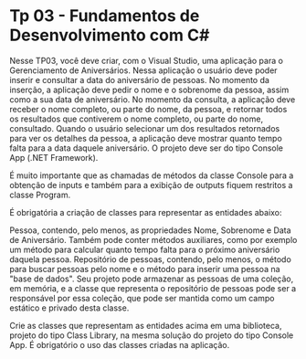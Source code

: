 # Tp 03 - Fundamentos de Desenvolvimento com C#

Nesse TP03, você deve criar, com o Visual Studio, uma aplicação para o Gerenciamento de Aniversários. Nessa aplicação o usuário deve poder inserir e consultar a data do aniversário de pessoas. No momento da inserção, a aplicação deve pedir o nome e o sobrenome da pessoa, assim como a sua data de aniversário. No momento da consulta, a aplicação deve receber o nome completo, ou parte do nome, da pessoa, e retornar todos os resultados que contiverem o nome completo, ou parte do nome, consultado. Quando o usuário selecionar um dos resultados retornados para ver os detalhes da pessoa, a aplicação deve mostrar quanto tempo falta para a data daquele aniversário. O projeto deve ser do tipo Console App (.NET Framework).

É muito importante que as chamadas de métodos da classe Console para a obtenção de inputs e também para a exibição de outputs fiquem restritos a classe Program.

É obrigatória a criação de classes para representar as entidades abaixo:

Pessoa, contendo, pelo menos, as propriedades Nome, Sobrenome e Data de Aniversário. Também pode conter métodos auxiliares, como por exemplo um método para calcular quanto tempo falta para o próximo aniversário daquela pessoa.
Repositório de pessoas, contendo, pelo menos, o método para buscar pessoas pelo nome e o método para inserir uma pessoa na "base de dados".
Seu projeto pode armazenar as pessoas de uma coleção, em memória, e a classe que representa o repositório de pessoas pode ser a responsável por essa coleção, que pode ser mantida como um campo estático e privado desta classe.

Crie as classes que representam as entidades acima em uma biblioteca, projeto do tipo Class Library, na mesma solução do projeto do tipo Console App. É obrigatório o uso das classes criadas na aplicação.
